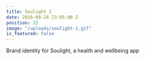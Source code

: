 ```yaml
---
title: Soulight 1
date: 2016-09-28 23:05:00 Z
position: 22
image: "/uploads/soulight-1.gif"
is_featured: false
---
```


Brand identity for Soulight, a health and wellbeing app 